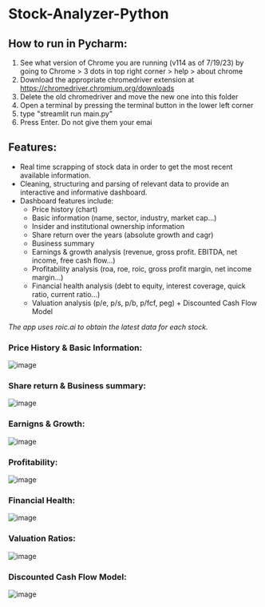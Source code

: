 # Stock-Analyzer-Python

## How to run in Pycharm:
1. See what version of Chrome you are running (v114 as of 7/19/23) by going to Chrome > 3 dots in top right corner > help > about chrome
2. Download the appropriate chromedriver extension at https://chromedriver.chromium.org/downloads
3. Delete the old chromedriver and move the new one into this folder
2. Open a terminal by pressing the terminal button in the lower left corner
2. type "streamlit run main.py"
3. Press Enter. Do not give them your emai

## Features:
- Real time scrapping of stock data in order to get the most recent available information.
- Cleaning, structuring and parsing of relevant data to provide an interactive and informative dashboard.
- Dashboard features include:
  - Price history (chart)
  - Basic information (name, sector, industry, market cap...)
  - Insider and institutional ownership information
  - Share return over the years (absolute growth and cagr)
  - Business summary
  - Earnings & growth analysis (revenue, gross profit. EBITDA, net income, free cash flow...)
  - Profitability analysis (roa, roe, roic, gross profit margin, net income margin...)
  - Financial health analysis (debt to equity, interest coverage, quick ratio, current ratio...)
  - Valuation analysis (p/e, p/s, p/b, p/fcf, peg) + Discounted Cash Flow Model

*The app uses roic.ai to obtain the latest data for each stock.*



### Price History & Basic Information:
![image](https://user-images.githubusercontent.com/41435417/163712793-cabfa412-725a-4c56-aaa1-7a4b7ba0da36.png)


### Share return & Business summary:
![image](https://user-images.githubusercontent.com/41435417/163712817-bfa5edd9-51de-4be5-a832-1ab67af77bf5.png)

### Earnigns & Growth:
![image](https://user-images.githubusercontent.com/41435417/163712844-9aa45b7b-2ea8-44a8-9685-ef652ac9f98c.png)

### Profitability:
![image](https://user-images.githubusercontent.com/41435417/163712855-daa33dc7-f20e-429c-b468-004a64733f60.png)

### Financial Health:
![image](https://user-images.githubusercontent.com/41435417/163712863-433e7757-9457-455b-bfb5-f71a7cb5d790.png)

### Valuation Ratios:
![image](https://user-images.githubusercontent.com/41435417/163712884-ef932013-73ce-45f2-ad42-9fd49efeee51.png)

### Discounted Cash Flow Model:
![image](https://user-images.githubusercontent.com/41435417/163712921-5abad9ec-55b0-4912-9933-b6234b309b74.png)

